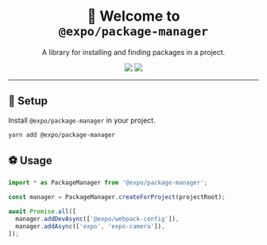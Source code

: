 <!-- Title -->
<h1 align="center">
👋 Welcome to <br><code>@expo/package-manager</code>
</h1>

<p align="center">A library for installing and finding packages in a project.</p>

<!-- Header -->

<p align="center">
  <img src="https://flat.badgen.net/packagephobia/install/@expo/package-manager">

  <a href="https://www.npmjs.com/package/@expo/package-manager">
    <img src="https://flat.badgen.net/npm/dw/@expo/package-manager" target="_blank" />
  </a>
</p>

---

<!-- Body -->

## 🏁 Setup

Install `@expo/package-manager` in your project.

```sh
yarn add @expo/package-manager
```

## ⚽️ Usage

```ts
import * as PackageManager from '@expo/package-manager';

const manager = PackageManager.createForProject(projectRoot);

await Promise.all([
  manager.addDevAsync(['@expo/webpack-config']),
  manager.addAsync(['expo', 'expo-camera']),
]);
```

